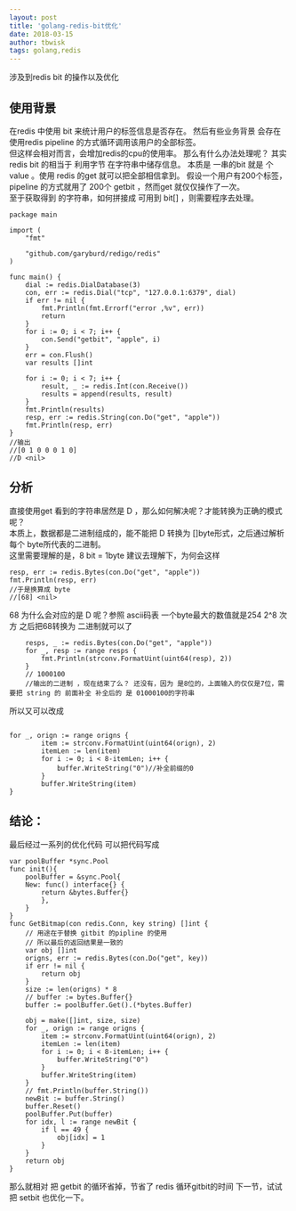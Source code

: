 ```yaml
---
layout: post
title: 'golang-redis-bit优化'
date: 2018-03-15
author: tbwisk
tags: golang,redis
---
```


涉及到redis bit 的操作以及优化

## 使用背景  

在redis 中使用 bit 来统计用户的标签信息是否存在。 
然后有些业务背景 会存在 使用redis pipeline 的方式循环调用该用户的全部标签。  
但这样会相对而言，会增加redis的cpu的使用率。 
那么有什么办法处理呢？ 其实 redis bit 的相当于 利用字节 在字符串中储存信息。
本质是 一串的bit 就是 个value 。使用 redis 的get 就可以把全部相信拿到。
假设一个用户有200个标签，pipeline 的方式就用了 200个 getbit ，然而get 就仅仅操作了一次。  
至于获取得到 的字符串，如何拼接成 可用到 bit[] ，则需要程序去处理。  

```
package main

import (
	"fmt"

	"github.com/garyburd/redigo/redis"
)

func main() {
	dial := redis.DialDatabase(3)
	con, err := redis.Dial("tcp", "127.0.0.1:6379", dial)
	if err != nil {
		fmt.Println(fmt.Errorf("error ,%v", err))
		return
	}
	for i := 0; i < 7; i++ {
		con.Send("getbit", "apple", i)
	}
	err = con.Flush()
	var results []int

	for i := 0; i < 7; i++ {
		result, _ := redis.Int(con.Receive())
		results = append(results, result)
	}
	fmt.Println(results)
	resp, err := redis.String(con.Do("get", "apple"))
	fmt.Println(resp, err)
}
//输出
//[0 1 0 0 0 1 0]
//D <nil>

```

## 分析  

直接使用get 看到的字符串居然是 D ，那么如何解决呢？才能转换为正确的模式呢？  
本质上，数据都是二进制组成的，能不能把 D 转换为 []byte形式，之后通过解析每个 byte所代表的二进制。  
这里需要理解的是，8 bit = 1byte 建议去理解下，为何会这样

```
resp, err := redis.Bytes(con.Do("get", "apple"))
fmt.Println(resp, err)
//于是换算成 byte
//[68] <nil>

```

68 为什么会对应的是 D 呢？参照 ascii码表 
一个byte最大的数值就是254 2^8 次方
之后把68转换为 二进制就可以了
```
    resps, _ := redis.Bytes(con.Do("get", "apple"))
	for _, resp := range resps {
		fmt.Println(strconv.FormatUint(uint64(resp), 2))
	}
    // 1000100 
    //输出的二进制 ，现在结束了么？ 还没有，因为 是8位的，上面输入的仅仅是7位，需要把 string 的 前面补全 补全后的 是 01000100的字符串
```

所以又可以改成
```

for _, orign := range origns {
		item := strconv.FormatUint(uint64(orign), 2)
		itemLen := len(item)
		for i := 0; i < 8-itemLen; i++ {
			buffer.WriteString("0")//补全前缀的0
		}
		buffer.WriteString(item)
}

```


## 结论：
最后经过一系列的优化代码
可以把代码写成
```
var poolBuffer *sync.Pool      
func init(){
    poolBuffer = &sync.Pool{
	New: func() interface{} {
		return &bytes.Buffer{}
	    },
	}
}
func GetBitmap(con redis.Conn, key string) []int {
	// 用途在于替换 gitbit 的pipline 的使用
	// 所以最后的返回结果是一致的
	var obj []int
	origns, err := redis.Bytes(con.Do("get", key))
	if err != nil {
		return obj
	}
	size := len(origns) * 8
	// buffer := bytes.Buffer{}
	buffer := poolBuffer.Get().(*bytes.Buffer)

	obj = make([]int, size, size)
	for _, orign := range origns {
		item := strconv.FormatUint(uint64(orign), 2)
		itemLen := len(item)
		for i := 0; i < 8-itemLen; i++ {
			buffer.WriteString("0")
		}
		buffer.WriteString(item)
	}
	// fmt.Println(buffer.String())
	newBit := buffer.String()
	buffer.Reset()
	poolBuffer.Put(buffer)
	for idx, l := range newBit {
		if l == 49 {
			obj[idx] = 1
		}
	}
	return obj
}

```

那么就相对 把 getbit 的循环省掉，节省了 redis 循环gitbit的时间 
下一节，试试把 setbit 也优化一下。
